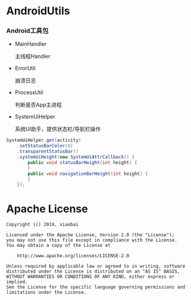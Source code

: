# AndroidUtils
### Android工具包

- MainHandler

  主线程Handler

- ErrorUtil

  崩溃日志
  
- ProcessUtil

  判断是否App主进程
  
- SystemUiHelper

  系统UI助手，提供状态栏/导航栏操作

~~~java
SystemUiHelper.get(activity)
    .setStatusBarColor(0)
    .transparentStatusBar()
    .systemUiHeight(new SystemUiAttrCallback() {
        public void statusBarHeight(int height) {
        }
        public void navigationBarHeight(int height) {
        }
    });
~~~


# Apache License
~~~
Copyright (c) 2019, xiaobai

Licensed under the Apache License, Version 2.0 (the "License");
you may not use this file except in compliance with the License.
You may obtain a copy of the License at

    http://www.apache.org/licenses/LICENSE-2.0

Unless required by applicable law or agreed to in writing, software
distributed under the License is distributed on an "AS IS" BASIS,
WITHOUT WARRANTIES OR CONDITIONS OF ANY KIND, either express or implied.
See the License for the specific language governing permissions and
limitations under the License.
~~~
